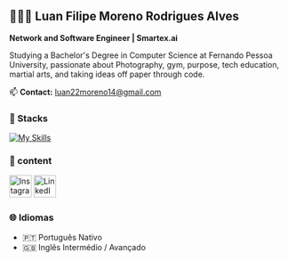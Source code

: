 ## 👨🏻‍💻 Luan Filipe Moreno Rodrigues Alves 

**Network and Software Engineer | Smartex.ai**

Studying a Bachelor's Degree in Computer Science at Fernando Pessoa University, passionate about Photography, gym, purpose, tech education, martial arts, and taking ideas off paper through code.

📫 **Contact:** luan22moreno14@gmail.com

### 🧠 Stacks
[![My Skills](https://skillicons.dev/icons?i=c,cpp,py,js,react,html,css,grafana,java,postgres,linux,nodejs,vscode,gitlab,notion)](https://skillicons.dev)

### 📲 content
<p align="left">
  <a href="https://www.instagram.com/luan.moreno_" target="_blank"><img src="https://upload.wikimedia.org/wikipedia/commons/a/a5/Instagram_icon.png" height="40" alt="Instagram"/></a>
  <a href="https://www.linkedin.com/in/luan-moreno10" target="_blank"><img src="https://cdn.jsdelivr.net/gh/devicons/devicon/icons/linkedin/linkedin-original.svg" height="40" alt="LinkedIn"/></a>
</p>

### 🌐 Idiomas
- 🇵🇹 Português Nativo  
- 🇬🇧 Inglês Intermédio / Avançado

